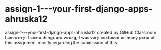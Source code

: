 # assign-1---your-first-django-apps-ahruska12
assign-1---your-first-django-apps-ahruska12 created by GitHub Classroom
I am sorry if some things are wrong, I was very confused on many parts of this assignment 
mostly regarding the submission of this. 
